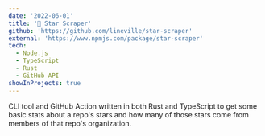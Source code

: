 ```yaml
---
date: '2022-06-01'
title: '🌟 Star Scraper'
github: 'https://github.com/lineville/star-scraper'
external: 'https://www.npmjs.com/package/star-scraper'
tech:
  - Node.js
  - TypeScript
  - Rust
  - GitHub API
showInProjects: true
---
```


CLI tool and GitHub Action written in both Rust and TypeScript to get some basic stats about a repo's stars and how many of those stars come from members of that repo's organization.
